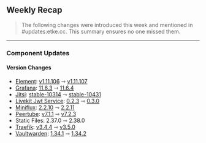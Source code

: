 ## Weekly Recap

> The following changes were introduced this week and mentioned in #updates:etke.cc. This summary ensures no one missed them.

---

### Component Updates

#### Version Changes

* [Element](https://github.com/element-hq/element-web): [v1.11.106](https://github.com/element-hq/element-web/releases/tag/v1.11.106) ⇾ [v1.11.107](https://github.com/element-hq/element-web/releases/tag/v1.11.107)
* [Grafana](https://github.com/grafana/grafana): [11.6.3](https://github.com/grafana/grafana/releases/tag/v11.6.3) ⇾ [11.6.4](https://github.com/grafana/grafana/releases/tag/v11.6.4)
* [Jitsi](https://github.com/jitsi/docker-jitsi-meet): [stable-10314](https://github.com/jitsi/docker-jitsi-meet/releases/tag/stable-10314) ⇾ [stable-10431](https://github.com/jitsi/docker-jitsi-meet/releases/tag/stable-10431)
* [Livekit Jwt Service](https://github.com/element-hq/lk-jwt-service): [0.2.3](https://github.com/element-hq/lk-jwt-service/releases/tag/0.2.3) ⇾ [0.3.0](https://github.com/element-hq/lk-jwt-service/releases/tag/0.3.0)
* [Miniflux](https://github.com/miniflux/v2): [2.2.10](https://github.com/miniflux/v2/releases/tag/2.2.10) ⇾ [2.2.11](https://github.com/miniflux/v2/releases/tag/2.2.11)
* [Peertube](https://github.com/Chocobozzz/PeerTube): [v7.1.1](https://github.com/Chocobozzz/PeerTube/releases/tag/v7.1.1) ⇾ [v7.2.3](https://github.com/Chocobozzz/PeerTube/releases/tag/v7.2.3)
* Static Files: 2.37.0 ⇾ 2.38.0
* [Traefik](https://github.com/traefik/traefik): [v3.4.4](https://github.com/traefik/traefik/releases/tag/v3.4.4) ⇾ [v3.5.0](https://github.com/traefik/traefik/releases/tag/v3.5.0)
* [Vaultwarden](https://github.com/dani-garcia/vaultwarden): [1.34.1](https://github.com/dani-garcia/vaultwarden/releases/tag/1.34.1) ⇾ [1.34.2](https://github.com/dani-garcia/vaultwarden/releases/tag/1.34.2)
